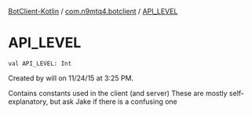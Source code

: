 [BotClient-Kotlin](../index.md) / [com.n9mtq4.botclient](index.md) / [API_LEVEL](.)


# API_LEVEL

`val API_LEVEL: Int`

Created by will on 11/24/15 at 3:25 PM.


Contains constants used in the client (and server)
These are mostly self-explanatory, but
ask Jake if there is a confusing one





